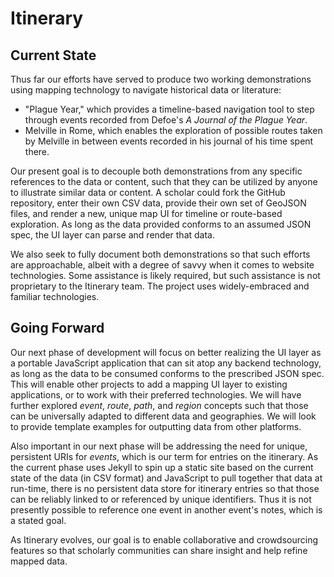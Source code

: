 # Itinerary

## Current State

Thus far our efforts have served to produce two working demonstrations using mapping technology to navigate historical data or literature:

* "Plague Year," which provides a timeline-based navigation tool to step through events recorded from Defoe's *A Journal of the Plague Year*.
* Melville in Rome, which enables the exploration of possible routes taken by Melville in between events recorded in his journal of his time spent there.

Our present goal is to decouple both demonstrations from any specific references to the data or content, such that they can be utilized by anyone to illustrate similar data or content. A scholar could fork the GitHub repository, enter their own CSV data, provide their own set of GeoJSON files, and render a new, unique map UI for timeline or route-based exploration. As long as the data provided conforms to an assumed JSON spec, the UI layer can parse and render that data.

We also seek to fully document both demonstrations so that such efforts are approachable, albeit with a degree of savvy when it comes to website technologies. Some assistance is likely required, but such assistance is not proprietary to the Itinerary team. The project uses widely-embraced and familiar technologies.

## Going Forward

Our next phase of development will focus on better realizing the UI layer as a portable JavaScript application that can sit atop any backend technology, as long as the data to be consumed conforms to the prescribed JSON spec. This will enable other projects to add a mapping UI layer to existing applications, or to work with their preferred technologies. We will have further explored *event*, *route*, *path*, and *region* concepts such that those can be universally adapted to different data and geographies. We will look to provide template examples for outputting data from other platforms.

Also important in our next phase will be addressing the need for unique, persistent URIs for *events*, which is our term for entries on the itinerary. As the current phase uses Jekyll to spin up a static site based on the current state of the data (in CSV format) and JavaScript to pull together that data at run-time, there is no persistent data store for itinerary entries so that those can be reliably linked to or referenced by unique identifiers. Thus it is not presently possible to reference one event in another event's notes, which is a stated goal.

As Itinerary evolves, our goal is to enable collaborative and crowdsourcing features so that scholarly communities can share insight and help refine mapped data.
